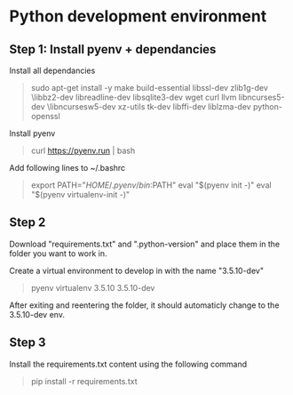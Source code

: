# Python development environment

## Step 1: Install pyenv + dependancies

Install all dependancies
>sudo apt-get install -y make build-essential libssl-dev zlib1g-dev \libbz2-dev libreadline-dev libsqlite3-dev wget curl llvm libncurses5-dev \libncursesw5-dev xz-utils tk-dev libffi-dev liblzma-dev python-openssl

Install pyenv
>curl https://pyenv.run | bash

Add following lines to ~/.bashrc
>export PATH="$HOME/.pyenv/bin:$PATH"
>eval "$(pyenv init -)"
>eval "$(pyenv virtualenv-init -)"

## Step 2
Download "requirements.txt" and ".python-version" and place them in the folder you want to work in.

Create a virtual environment to develop in with the name "3.5.10-dev" 
>pyenv virtualenv 3.5.10 3.5.10-dev

After exiting and reentering the folder, it should automaticly change to the 3.5.10-dev env.

## Step 3
Install the requirements.txt content using the following command
>pip install -r requirements.txt
